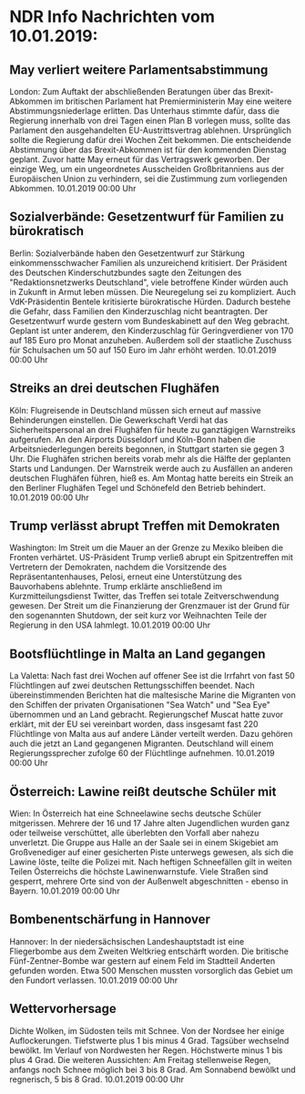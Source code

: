 # NDR Info Nachrichten vom 10.01.2019:


## May verliert weitere Parlamentsabstimmung
London: Zum Auftakt der abschließenden Beratungen über das Brexit-Abkommen im britischen Parlament hat Premierministerin May eine weitere Abstimmungsniederlage erlitten. Das Unterhaus stimmte dafür, dass die Regierung innerhalb von drei Tagen einen Plan B vorlegen muss, sollte das Parlament den ausgehandelten EU-Austrittsvertrag ablehnen. Ursprünglich sollte die Regierung dafür drei Wochen Zeit bekommen. Die entscheidende Abstimmung über das Brexit-Abkommen ist für den kommenden Dienstag geplant. Zuvor hatte May erneut für das Vertragswerk geworben. Der einzige Weg, um ein ungeordnetes Ausscheiden Großbritanniens aus der Europäischen Union zu verhindern, sei die Zustimmung zum vorliegenden Abkommen. 10.01.2019 00:00 Uhr 

## Sozialverbände: Gesetzentwurf für Familien zu bürokratisch
Berlin: Sozialverbände haben den Gesetzentwurf zur Stärkung einkommensschwacher Familien als unzureichend kritisiert. Der Präsident des Deutschen Kinderschutzbundes sagte den Zeitungen des "Redaktionsnetzwerks Deutschland", viele betroffene Kinder würden auch in Zukunft in Armut leben müssen. Die Neuregelung sei zu kompliziert. Auch VdK-Präsidentin Bentele kritisierte bürokratische Hürden. Dadurch bestehe die Gefahr, dass Familien den Kinderzuschlag nicht beantragten. Der Gesetzentwurf wurde gestern vom Bundeskabinett auf den Weg gebracht. Geplant ist unter anderem, den Kinderzuschlag für Geringverdiener von 170 auf 185 Euro pro Monat anzuheben. Außerdem soll der staatliche Zuschuss für Schulsachen um 50 auf 150 Euro im Jahr erhöht werden. 10.01.2019 00:00 Uhr 

## Streiks an drei deutschen Flughäfen
Köln: Flugreisende in Deutschland müssen sich erneut auf massive Behinderungen einstellen. Die Gewerkschaft Verdi hat das Sicherheitspersonal an drei Flughäfen für heute zu ganztägigen Warnstreiks aufgerufen. An den Airports Düsseldorf und Köln-Bonn haben die Arbeitsniederlegungen bereits begonnen, in Stuttgart starten sie gegen 3 Uhr. Die Flughäfen strichen bereits vorab mehr als die Hälfte der geplanten Starts und Landungen. Der Warnstreik werde auch zu Ausfällen an anderen deutschen Flughäfen führen, hieß es. Am Montag hatte bereits ein Streik an den Berliner Flughäfen Tegel und Schönefeld den Betrieb behindert. 10.01.2019 00:00 Uhr 

## Trump verlässt abrupt Treffen mit Demokraten
Washington: Im Streit um die Mauer an der Grenze zu Mexiko bleiben die Fronten verhärtet. US-Präsident Trump verließ abrupt ein Spitzentreffen mit Vertretern der Demokraten, nachdem die Vorsitzende des Repräsentantenhauses, Pelosi, erneut eine Unterstützung des Bauvorhabens ablehnte. Trump erklärte anschließend im Kurzmitteilungsdienst Twitter, das Treffen sei totale Zeitverschwendung gewesen. Der Streit um die Finanzierung der Grenzmauer ist der Grund für den sogenannten Shutdown, der seit kurz vor Weihnachten Teile der Regierung in den USA lahmlegt. 10.01.2019 00:00 Uhr 

## Bootsflüchtlinge in Malta an Land gegangen
La Valetta: Nach fast drei Wochen auf offener See ist die Irrfahrt von fast 50 Flüchtlingen auf zwei deutschen Rettungsschiffen beendet. Nach übereinstimmenden Berichten hat die maltesische Marine die Migranten von den Schiffen der privaten Organisationen "Sea Watch" und "Sea Eye" übernommen und an Land gebracht. Regierungschef Muscat hatte zuvor erklärt, mit der EU sei vereinbart worden, dass insgesamt fast 220 Flüchtlinge von Malta aus auf andere Länder verteilt werden. Dazu gehören auch die jetzt an Land gegangenen Migranten. Deutschland will einem Regierungssprecher zufolge 60 der Flüchtlinge aufnehmen. 10.01.2019 00:00 Uhr 

## Österreich: Lawine reißt deutsche Schüler mit
Wien: In Österreich hat eine Schneelawine sechs deutsche Schüler mitgerissen. Mehrere der 16 und 17 Jahre alten Jugendlichen wurden ganz oder teilweise verschüttet, alle  überlebten den Vorfall aber nahezu unverletzt. Die Gruppe aus Halle an der Saale sei in einem Skigebiet am Großvenediger auf einer gesicherten Piste unterwegs gewesen, als sich die Lawine löste, teilte die Polizei mit. Nach heftigen Schneefällen gilt in weiten Teilen Österreichs die höchste Lawinenwarnstufe. Viele Straßen sind gesperrt, mehrere Orte sind von der Außenwelt abgeschnitten - ebenso in Bayern. 10.01.2019 00:00 Uhr 

## Bombenentschärfung in Hannover
Hannover: In der niedersächsischen Landeshauptstadt ist eine Fliegerbombe aus dem Zweiten Weltkrieg entschärft worden. Die britische Fünf-Zentner-Bombe war gestern auf einem Feld im Stadtteil Anderten gefunden worden. Etwa 500 Menschen mussten vorsorglich das Gebiet um den Fundort verlassen. 10.01.2019 00:00 Uhr 

## Wettervorhersage
Dichte Wolken, im Südosten teils mit Schnee. Von der Nordsee her einige Auflockerungen. Tiefstwerte plus 1 bis minus 4 Grad. Tagsüber wechselnd bewölkt. Im Verlauf von Nordwesten her Regen. Höchstwerte minus 1 bis plus 4 Grad. Die weiteren Aussichten: Am Freitag stellenweise Regen, anfangs noch Schnee möglich bei 3 bis 8 Grad. Am Sonnabend bewölkt und regnerisch, 5 bis 8 Grad. 10.01.2019 00:00 Uhr 
